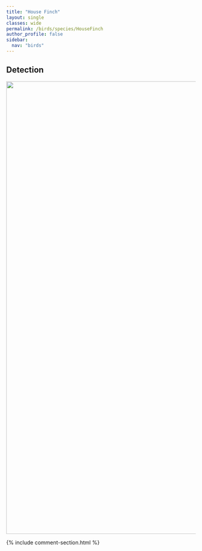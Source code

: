 ```yaml
---
title: "House Finch"
layout: single
classes: wide
permalink: /birds/species/HouseFinch
author_profile: false
sidebar:
  nav: "birds"
---
```


<h2>Detection</h2>

<a href="https://drive.google.com/uc?export=view&id=1G5QpwVJMSmcT8JHbjCGq3Z9rluUTbFQL">
<img src="https://drive.google.com/uc?export=view&id=1G5QpwVJMSmcT8JHbjCGq3Z9rluUTbFQL" height = "1200" width = "800">
</a>

{% include comment-section.html %}

